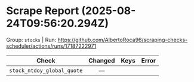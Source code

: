 # Scrape Report (2025-08-24T09:56:20.294Z)

Group: `stocks`  |  Run: https://github.com/AlbertoRoca96/scraping-checks-scheduler/actions/runs/17187222971

| Check | Changed | Keys | Error |
|---|:---:|:--|:--|
| `stock_ntdoy_global_quote` | — |  |  |

